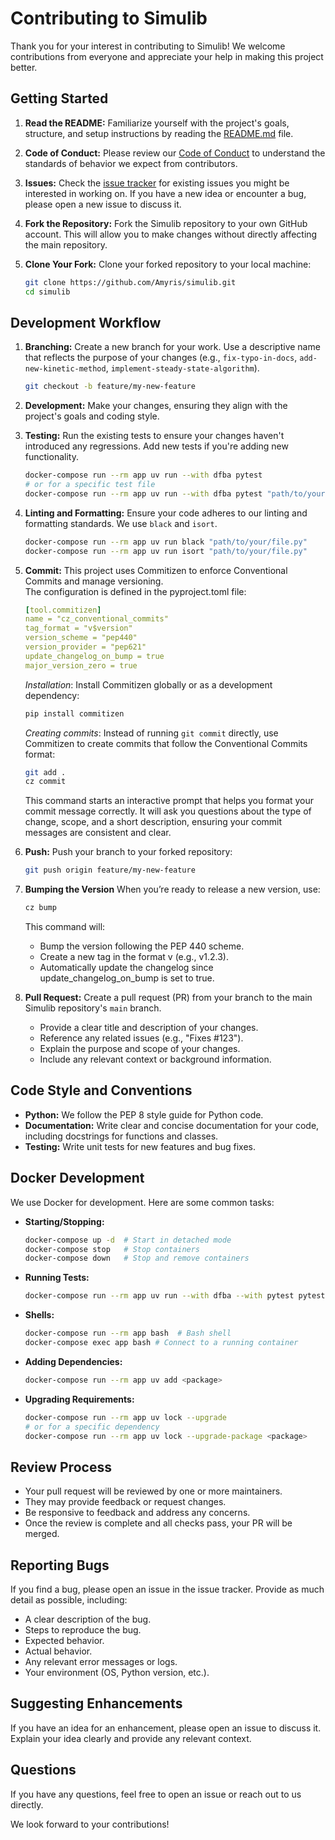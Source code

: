 # Contributing to Simulib

Thank you for your interest in contributing to Simulib! We welcome contributions from everyone and appreciate your help in making this project better.

## Getting Started

1.  **Read the README:** Familiarize yourself with the project's goals, structure, and setup instructions by reading the [README.md](README.md) file.
2.  **Code of Conduct:** Please review our [Code of Conduct](CODE_OF_CONDUCT.md) to understand the standards of behavior we expect from contributors.
3.  **Issues:** Check the [issue tracker](https://github.com/Amyris/simulib/issues) for existing issues you might be interested in working on. If you have a new idea or encounter a bug, please open a new issue to discuss it.
4. **Fork the Repository:** Fork the Simulib repository to your own GitHub account. This will allow you to make changes without directly affecting the main repository.
5. **Clone Your Fork:** Clone your forked repository to your local machine:

    ```bash
    git clone https://github.com/Amyris/simulib.git
    cd simulib
    ```

## Development Workflow

1.  **Branching:** Create a new branch for your work. Use a descriptive name that reflects the purpose of your changes (e.g., `fix-typo-in-docs`, `add-new-kinetic-method`, `implement-steady-state-algorithm`).

    ```bash
    git checkout -b feature/my-new-feature
    ```

2.  **Development:** Make your changes, ensuring they align with the project's goals and coding style.
3.  **Testing:** Run the existing tests to ensure your changes haven't introduced any regressions. Add new tests if you're adding new functionality.

    ```bash
    docker-compose run --rm app uv run --with dfba pytest
    # or for a specific test file
    docker-compose run --rm app uv run --with dfba pytest "path/to/your/test.py"
    ```

4.  **Linting and Formatting:** Ensure your code adheres to our linting and formatting standards. We use `black` and `isort`.

    ```bash
    docker-compose run --rm app uv run black "path/to/your/file.py"
    docker-compose run --rm app uv run isort "path/to/your/file.py"
    ```

5.  **Commit:** This project uses Commitizen to enforce Conventional Commits and manage versioning.  
    The configuration is defined in the pyproject.toml file:
    ```yaml
    [tool.commitizen]
    name = "cz_conventional_commits"
    tag_format = "v$version"
    version_scheme = "pep440"
    version_provider = "pep621"
    update_changelog_on_bump = true
    major_version_zero = true
    ```
    *Installation*: Install Commitizen globally or as a development dependency:
    ```bash
    pip install commitizen
    ```
    *Creating commits*: Instead of running `git commit` directly, use Commitizen to create commits that follow the Conventional Commits format:
    ```bash
    git add .
    cz commit
    ```
    This command starts an interactive prompt that helps you format your commit message correctly. It will ask you questions about the type of change, scope, and a short description, ensuring your commit messages are consistent and clear.

6.  **Push:** Push your branch to your forked repository:

    ```bash
    git push origin feature/my-new-feature
    ```
7. **Bumping the Version** When you’re ready to release a new version, use:

    ```bash
    cz bump
    ```
    This command will:
    *  Bump the version following the PEP 440 scheme.
    *  Create a new tag in the format v<version> (e.g., v1.2.3).
    *  Automatically update the changelog since update_changelog_on_bump is set to true.

8.  **Pull Request:** Create a pull request (PR) from your branch to the main Simulib repository's `main` branch.
    *   Provide a clear title and description of your changes.
    *   Reference any related issues (e.g., "Fixes #123").
    *   Explain the purpose and scope of your changes.
    *   Include any relevant context or background information.

## Code Style and Conventions

*   **Python:** We follow the PEP 8 style guide for Python code.
*   **Documentation:** Write clear and concise documentation for your code, including docstrings for functions and classes.
*   **Testing:** Write unit tests for new features and bug fixes.

## Docker Development

We use Docker for development. Here are some common tasks:

*   **Starting/Stopping:**
    ```bash
    docker-compose up -d  # Start in detached mode
    docker-compose stop   # Stop containers
    docker-compose down   # Stop and remove containers
    ```
*   **Running Tests:**
    ```bash
    docker-compose run --rm app uv run --with dfba --with pytest pytest
    ```
*   **Shells:**
    ```bash
    docker-compose run --rm app bash  # Bash shell
    docker-compose exec app bash # Connect to a running container
    ```
*   **Adding Dependencies:**
    ```bash
    docker-compose run --rm app uv add <package>
    ```
*   **Upgrading Requirements:**
    ```bash
    docker-compose run --rm app uv lock --upgrade
    # or for a specific dependency
    docker-compose run --rm app uv lock --upgrade-package <package>
    ```

## Review Process

*   Your pull request will be reviewed by one or more maintainers.
*   They may provide feedback or request changes.
*   Be responsive to feedback and address any concerns.
*   Once the review is complete and all checks pass, your PR will be merged.

## Reporting Bugs

If you find a bug, please open an issue in the issue tracker. Provide as much detail as possible, including:

*   A clear description of the bug.
*   Steps to reproduce the bug.
*   Expected behavior.
*   Actual behavior.
*   Any relevant error messages or logs.
*   Your environment (OS, Python version, etc.).

## Suggesting Enhancements

If you have an idea for an enhancement, please open an issue to discuss it. Explain your idea clearly and provide any relevant context.

## Questions

If you have any questions, feel free to open an issue or reach out to us directly.

We look forward to your contributions!
